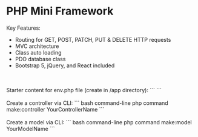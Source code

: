 # PHP Mini Framework

Key Features:
- Routing for GET, POST, PATCH, PUT & DELETE HTTP requests
- MVC architecture
- Class auto loading
- PDO database class
- Bootstrap 5, jQuery, and React included
<br />
<br />
Starter content for env.php file (create in /app directory):
```
<?php
// Enviroment specific variables
putenv("DB_HOST=127.0.0.1");
putenv("DB_USERNAME=root");
putenv("DB_PASSWORD=");
putenv("DB_NAME=");
?>
```
<br />
<br />
Create a controller via CLI:
``` bash command-line
php command make:controller YourControllerName
```
<br />
<br />
Create a model via CLI:
``` bash command-line
php command make:model YourModelName
```
